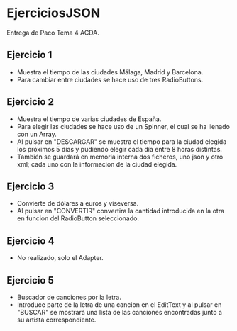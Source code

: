 # EjerciciosJSON
Entrega de Paco Tema 4 ACDA.

Ejercicio 1
--------------------
+ Muestra el tiempo de las ciudades Málaga, Madrid y Barcelona. 
+ Para cambiar entre ciudades se hace uso de tres RadioButtons.

Ejercicio 2
--------------------
+ Muestra el tiempo de varias ciudades de España. 
+ Para elegir las ciudades se hace uso de un Spinner, el cual se ha llenado con un Array.
+ Al pulsar en "DESCARGAR" se muestra el tiempo para la ciudad elegida los próximos 5 días y pudiendo elegir cada día entre 8 horas distintas.
+ También se guardará en memoria interna dos ficheros, uno json y otro xml; cada uno con la informacion de la ciudad elegida.

Ejercicio 3
--------------------
+ Convierte de dólares a euros y viseversa.
+ Al pulsar en "CONVERTIR" convertira la cantidad introducida en la otra en funcion del RadioButton seleccionado.

Ejercicio 4
--------------------
+ No realizado, solo el Adapter.

Ejercicio 5
--------------------
+ Buscador de canciones por la letra.
+ Introduce parte de la letra de una cancion en el EditText y al pulsar en "BUSCAR" se mostrará una lista de las 
canciones encontradas junto a su artista correspondiente.
